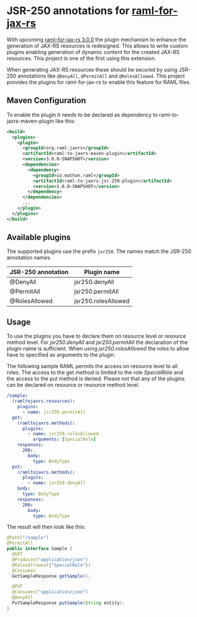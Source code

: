 JSR-250 annotations for [raml-for-jax-rs](https://github.com/mulesoft-labs/raml-for-jax-rs) 
=====

With upcoming [raml-for-jax-rs 3.0.0](https://github.com/mulesoft-labs/raml-for-jax-rs/tree/release/3.0.0) the plugin mechanism to enhance the generation of JAX-RS resources is redesigned. This allows to write custom plugins enabling generation of dynamic content for the created JAX-RS resources. This project is one of the first using this extension.

When generating JAX-RS resources these should be secured by using JSR-250 annotations like ```@DenyAll```, ```@PermitAll``` and ```@RolesAllowed```. This project provides the plugins for raml-for-jax-rs to enable this feature for RAML files.

Maven Configuration
------------------- 
To enable the plugin it needs to be declared as dependency to raml-to-jaxrs-maven-plugin like this:

```xml
<build>
  <plugins>
    <plugin>
      <groupId>org.raml.jaxrs</groupId>
      <artifactId>raml-to-jaxrs-maven-plugin</artifactId>
      <version>3.0.0-SNAPSHOT</version>
      <dependencies>
        <dependency>
          <groupId>io.mathan.raml</groupId>
          <artifactId>raml-to-jaxrs-jsr-250-plugin</artifactId>
          <version>1.0.0-SNAPSHOT</version>
        </dependency>
      </dependencies>
      ...
    </plugin>
  </plugins>
</build>
```

Available plugins
-----------------
The supported plugins use the prefix ```jsr250```. The names match the JSR-250 annotation names.

JSR-250 annotation | Plugin name
-------------------|------------
@DenyAll           | jsr250.denyAll
@PermitAll         | jsr250.permitAll
@RolesAllowed      | jsr250.rolesAllowed

Usage
-----

To use the plugins you have to declare them on resource level or resource method level. For
_jsr250.denyAll_ and _jsr250.permitAll_ the declaration of the plugin name is sufficient. When
using _jsr250.rolesAllowed_ the roles to allow have to specified as arguments to the plugin.

The following sample RAML permits the access on resource level to all roles. The access to the get
method is limited to the role _SpecialRole_ and the access to the put method is denied. Please not
that any of the plugins can be declared on resource or resource method level. 

```yaml
/sample:
  (ramltojaxrs.resources):
    plugins:
      - name: jsr250.permitAll
  get:
    (ramltojaxrs.methods):
      plugins:
        - name: jsr250.rolesAllowed
          arguments: [SpecialRole]
    responses:
      200:
        body:
          type: BodyType
  put:
    (ramltojaxrs.methods):
      plugins:
        - name: jsr250.denyAll
    body:
      type: BodyType
    responses:
      200:
        body:
          type: BodyType
```

The result will then look like this:

```java
@Path("/sample")
@PermitAll
public interface Sample {
  @GET
  @Produces("application/json")
  @RolesAllowed({"SpecialRole"})
  @Consumes
  GetSampleResponse getSample();

  @PUT
  @Consumes("application/json")
  @DenyAll
  PutSampleResponse putSample(String entity);
}
```
